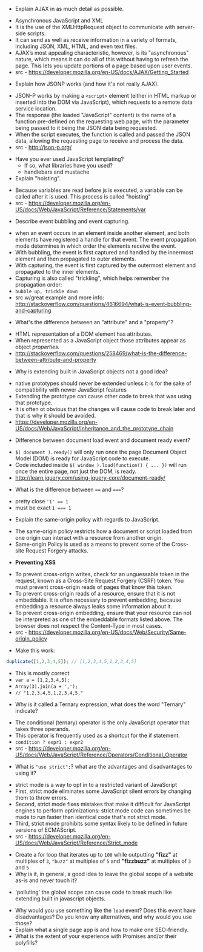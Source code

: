 * Explain AJAX in as much detail as possible.
 - Asynchronous JavaScript and XML
 - It is the use of the XMLHttpRequest object to communicate with server-side scripts. 
 - It can send as well as receive information in a variety of formats, including JSON, XML, HTML, and even text files. 
 - AJAX’s most appealing characteristic, however, is its "asynchronous" nature, which means it can do all of this without having to refresh the page. This lets you update portions of a page based upon user events.
 - src - https://developer.mozilla.org/en-US/docs/AJAX/Getting_Started
* Explain how JSONP works (and how it's not really AJAX).
 - JSON-P works by making a `<script>` element (either in HTML markup or inserted into the DOM via JavaScript), which requests to a remote data service location. 
 - The response (the loaded "JavaScript" content) is the name of a function pre-defined on the requesting web page, with the parameter being passed to it being the JSON data being requested. 
 - When the script executes, the function is called and passed the JSON data, allowing the requesting page to receive and process the data.
 - src - http://json-p.org/
* Have you ever used JavaScript templating?
  * If so, what libraries have you used?
   - handlebars and mustache
* Explain "hoisting".
 - Because variables are read before js is executed, a variable can be called after it is used. This process is called "hoisting"
 - src - https://developer.mozilla.org/en-US/docs/Web/JavaScript/Reference/Statements/var
* Describe event bubbling and event capturing.
 - when an event occurs in an element inside another element, and both elements have registered a handle for that event. The event propagation mode determines in which order the elements receive the event.
 - With bubbling, the event is first captured and handled by the innermost element and then propagated to outer elements.
 - With capturing, the event is first captured by the outermost element and propagated to the inner elements.
 - Capturing is also called "trickling", which helps remember the propagation order:
 - `bubble up, trickle down`
 - src w/great example and more info: http://stackoverflow.com/questions/4616694/what-is-event-bubbling-and-capturing
* What's the difference between an "attribute" and a "property"?
 - HTML representation of a DOM element has attributes.
 - When represented as a JavaScript object those attributes appear as object *properties.*
 - http://stackoverflow.com/questions/258469/what-is-the-difference-between-attribute-and-property
* Why is extending built in JavaScript objects not a good idea?
 - native prototypes should never be extended unless it is for the sake of compatibility with newer JavaScript features
 - Extending the prototype can cause other code to break that was using that prototype.
 - It is often ot obvious that the changes will cause code to break later and that is why it should be avoided. 
 - https://developer.mozilla.org/en-US/docs/Web/JavaScript/Inheritance_and_the_prototype_chain
* Difference between document load event and document ready event?
 - `$( document ).ready()` will only run once the page Document Object Model (DOM) is ready for JavaScript code to execute. 
 - Code included inside `$( window ).load(function() { ... })` will run once the entire page, not just the DOM, is ready.
 - http://learn.jquery.com/using-jquery-core/document-ready/
* What is the difference between `==` and `===`?
 - pretty close `'1' == 1`
 - must be exact `1 === 1`
* Explain the same-origin policy with regards to JavaScript.
 - The same-origin policy restricts how a document or script loaded from one origin can interact with a resource from another origin. 
 - Same-origin Policy is used as a means to prevent some of the Cross-site Request Forgery attacks.
 * **Preventing XSS**
  - To prevent cross-origin writes, check for an unguessable token in the request, known as a Cross-Site Request Forgery (CSRF) token. You must prevent cross-origin reads of pages that know this token.
  - To prevent cross-origin reads of a resource, ensure that it is not embeddable. It is often necessary to prevent embedding, because embedding a resource always leaks some information about it.
  - To prevent cross-origin embedding, ensure that your resource can not be interpreted as one of the embeddable formats listed above. The browser does not respect the Content-Type in most cases.
 - src - https://developer.mozilla.org/en-US/docs/Web/Security/Same-origin_policy 
* Make this work:
```javascript
duplicate([1,2,3,4,5]); // [1,2,3,4,5,1,2,3,4,5]
```
 - This is mostly correct
 - `var a = [1,2,3,4,5];`
 - `Array(3).join(a + ',');`
 - `// "1,2,3,4,5,1,2,3,4,5,"`
* Why is it called a Ternary expression, what does the word "Ternary" indicate?
 - The conditional (ternary) operator is the only JavaScript operator that takes three operands. 
 - This operator is frequently used as a shortcut for the if statement.
 - `condition ? expr1 : expr2`
 - src - https://developer.mozilla.org/en-US/docs/Web/JavaScript/Reference/Operators/Conditional_Operator
* What is `"use strict";`? what are the advantages and disadvantages to using it?
 - strict mode is a way to opt in to a restricted variant of JavaScript
 - First, strict mode eliminates some JavaScript silent errors by changing them to throw errors. 
 - Second, strict mode fixes mistakes that make it difficult for JavaScript engines to perform optimizations: strict mode code can sometimes be made to run faster than identical code that's not strict mode. 
 - Third, strict mode prohibits some syntax likely to be defined in future versions of ECMAScript.
 - src - https://developer.mozilla.org/en-US/docs/Web/JavaScript/Reference/Strict_mode
* Create a for loop that iterates up to `100` while outputting **"fizz"** at multiples of `3`, `"buzz"` at multiples of `5` and **"fizzbuzz"** at multiples of `3` and `5`
* Why is it, in general, a good idea to leave the global scope of a website as-is and never touch it?
 - 'polluting' the global scope can cause code to break much like extending built in javascript objects. 
* Why would you use something like the `load` event? Does this event have disadvantages? Do you know any alternatives, and why would you use those?
* Explain what a single page app is and how to make one SEO-friendly.
* What is the extent of your experience with Promises and/or their polyfills?
